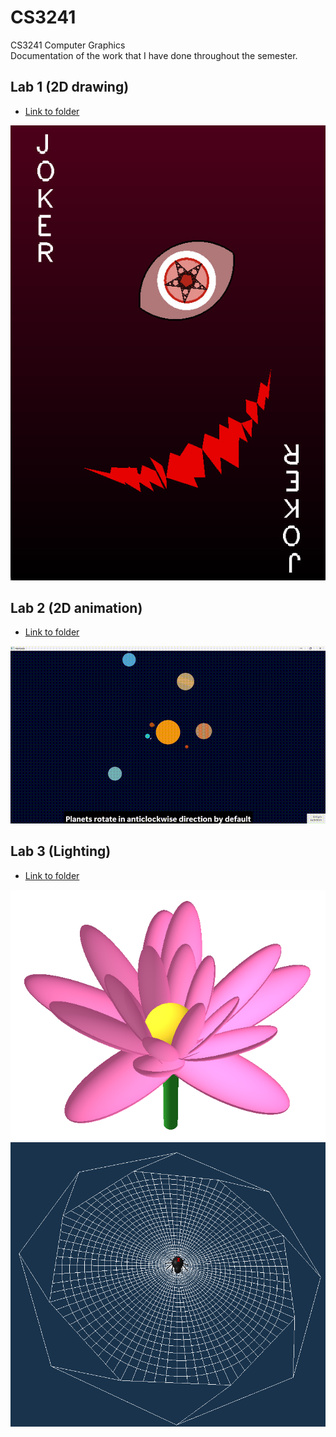 # CS3241
CS3241 Computer Graphics  
Documentation of the work that I have done throughout the semester.  

## Lab 1 (2D drawing) 
- [Link to folder](CS3241%20Lab%201%20Doodle%20(MSVC))  

![Final Doodle](CS3241%20Lab%201%20Doodle%20(MSVC)/Final.jpg)

## Lab 2 (2D animation)
- [Link to folder](CS3241%20Assignment%202%20Around%20the%20World%20(Windows))  

![Final Product](CS3241%20Assignment%202%20Around%20the%20World%20(Windows)/Final.gif)

## Lab 3 (Lighting)
- [Link to folder](CS3241%20Assignment%203%20Let%20there%20be%20light)  

![Final Product](CS3241%20Assignment%203%20Let%20there%20be%20light/Lotus.png)
![Final Product](CS3241%20Assignment%203%20Let%20there%20be%20light/Spider.png)
